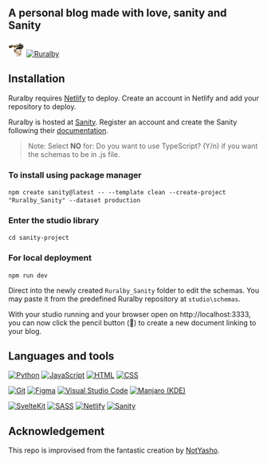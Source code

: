 ## A personal blog made with love, sanity and Sanity

[![Ruralby](.\static\img\favicon\favicon-32x32.png)](https://ruralby.netlify.app/) [![Ruralby](https://img.shields.io/badge/-Ruralby.-black?style=for-the-badge&logo=pencil&color=orange&logoColor=white)](https://ruralby.netlify.app/)

## Installation

Ruralby requires [Netlify](https://app.netlify.com/) to deploy.
Create an account in Netlify and add your repository to deploy.


Ruralby is hosted at [Sanity](https://sanity.io/).
Register an account and create the Sanity following their [documentation](https://www.sanity.io/docs/getting-started-with-sanity).

> Note: Select **NO** for: Do you want to use TypeScript? (Y/n) if you want the schemas to be in .js file.


### To install using package manager
```
npm create sanity@latest -- --template clean --create-project "Ruralby_Sanity" --dataset production
```

### Enter the studio library
```
cd sanity-project
```

### For local deployment
```
npm run dev
```

Direct into the newly created `Ruralby_Sanity` folder to edit the schemas. You may paste it from the predefined Ruralby repository at `studio\schemas`.

With your studio running and your browser open on http://localhost:3333, you can now click the pencil button (📝) to create a new document linking to your blog.


## Languages and tools

[![Python](https://img.shields.io/badge/python-96CDFB?style=for-the-badge&logo=python&logoColor=black)](https://www.python.org/) 
[![JavaScript](https://img.shields.io/badge/javascript-FAE3B0?style=for-the-badge&logo=javascript&logoColor=black)](https://www.javascript.com/) 
[![HTML](https://img.shields.io/badge/HTML-F8BD96.svg?style=for-the-badge&logo=html5&logoColor=black)](https://html.com/)
[![CSS](https://img.shields.io/badge/css-89DCEB.svg?style=for-the-badge&logo=css3&logoColor=black)](https://www.w3.org/Style/CSS/Overview.en.html)

 [![Git](https://img.shields.io/badge/git-F8BD96.svg?style=for-the-badge&logo=git&logoColor=black)](https://git-scm.com/)
 [![Figma](https://img.shields.io/badge/figma-F5C2E7.svg?style=for-the-badge&logo=figma&logoColor=black)](https://www.figma.com/)
[![Visual Studio Code](https://img.shields.io/badge/Visual%20Studio%20Code-96CDFB.svg?style=for-the-badge&logo=visual-studio-code&logoColor=black)](https://code.visualstudio.com/)
[![Manjaro (KDE)](https://img.shields.io/badge/Manjaro-ABE9B3?style=for-the-badge&logo=Manjaro&logoColor=black)](https://manjaro.org/downloads/official/kde/)

[![SvelteKit](https://img.shields.io/badge/-SvelteKit-black?style=for-the-badge&logo=svelte&color=orangered&logoColor=white)](https://kit.svelte.dev/)
[![SASS](https://img.shields.io/badge/-SASS-black?style=for-the-badge&logo=sass&color=cc6699&logoColor=white)](https://sass-lang.com/)
[![Netlify](https://img.shields.io/badge/-Netlify-black?style=for-the-badge&logo=netlify&color=00c7b7&logoColor=white)](https://www.netlify.com/)
[![Sanity](https://img.shields.io/badge/-Sanity.io-black?style=for-the-badge&logo=pencil&color=orange&logoColor=white)](https://www.sanity.io/)

## Acknowledgement
This repo is improvised from the fantastic creation by [NotYasho](https://github.com/NotYasho/NotYasho/).